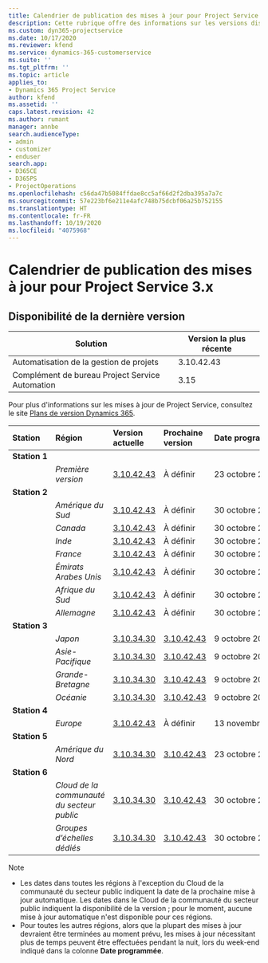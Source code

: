 ```yaml
---
title: Calendrier de publication des mises à jour pour Project Service 3.x
description: Cette rubrique offre des informations sur les versions disponibles et à venir de Dynamics 365 Project Service Automation.
ms.custom: dyn365-projectservice
ms.date: 10/17/2020
ms.reviewer: kfend
ms.service: dynamics-365-customerservice
ms.suite: ''
ms.tgt_pltfrm: ''
ms.topic: article
applies_to:
- Dynamics 365 Project Service
author: kfend
ms.assetid: ''
caps.latest.revision: 42
ms.author: rumant
manager: annbe
search.audienceType:
- admin
- customizer
- enduser
search.app:
- D365CE
- D365PS
- ProjectOperations
ms.openlocfilehash: c56da47b5084ffdae8cc5af66d2f2dba395a7a7c
ms.sourcegitcommit: 57e223bf6e211e4afc748b75dcbf06a25b752155
ms.translationtype: HT
ms.contentlocale: fr-FR
ms.lasthandoff: 10/19/2020
ms.locfileid: "4075968"
---
```

# <a name="update-release-schedule-for-project-service-3x"></a>Calendrier de publication des mises à jour pour Project Service 3.x

## <a name="latest-version-availability"></a>Disponibilité de la dernière version

| Solution  | Version la plus récente |
|-------|----|
| Automatisation de la gestion de projets    |  3.10.42.43  |
| Complément de bureau Project Service Automation                | 3.15          |

Pour plus d'informations sur les mises à jour de Project Service, consultez le site [Plans de version Dynamics 365](https://docs.microsoft.com/dynamics365/release-plans/). 

| Station  | Région | Version actuelle | Prochaine version |  Date programmée
| :---   | :---   | :---   | :---   |:---   |         
|<strong>Station 1</strong> | |  |  | |
| | <i>Première version</i> | [3.10.42.43](whats-new-ur-24.md) | À définir | 23 octobre 2020
|<strong>Station 2</strong> | |  |  | |
| | <i>Amérique du Sud</i> | [3.10.42.43](whats-new-ur-24.md) | À définir | 30 octobre 2020
| | <i>Canada</i> | [3.10.42.43](whats-new-ur-24.md) | À définir | 30 octobre 2020 
| | <i>Inde</i> | [3.10.42.43](whats-new-ur-24.md) | À définir | 30 octobre 2020
| | <i>France</i> | [3.10.42.43](whats-new-ur-24.md) | À définir | 30 octobre 2020
| | <i>Émirats Arabes Unis</i> | [3.10.42.43](whats-new-ur-24.md) | À définir | 30 octobre 2020
| | <i>Afrique du Sud</i> | [3.10.42.43](whats-new-ur-24.md) | À définir | 30 octobre 2020
| | <i>Allemagne</i> | [3.10.42.43](whats-new-ur-24.md) | À définir | 30 octobre 2020
|<strong>Station 3</strong> | |  |  | |
| | <i>Japon</i> |[3.10.34.30](whats-new-ur-23.md) | [3.10.42.43](whats-new-ur-24.md) | 9 octobre 2020 
| | <i>Asie-Pacifique</i> |[3.10.34.30](whats-new-ur-23.md) | [3.10.42.43](whats-new-ur-24.md) | 9 octobre 2020
| | <i>Grande-Bretagne</i> |[3.10.34.30](whats-new-ur-23.md) | [3.10.42.43](whats-new-ur-24.md) | 9 octobre 2020
| | <i>Océanie</i> |[3.10.34.30](whats-new-ur-23.md) | [3.10.42.43](whats-new-ur-24.md) | 9 octobre 2020
|<strong>Station 4</strong> | |  |  | |
| | <i>Europe</i> |[3.10.42.43](whats-new-ur-24.md) | À définir | 13 novembre 2020
|<strong>Station 5</strong> | |  |  | |
| | <i>Amérique du Nord</i> |[3.10.34.30](whats-new-ur-23.md) | [3.10.42.43](whats-new-ur-24.md) | 23 octobre 2020
|<strong>Station 6</strong> | |  |  | |
| | <i>Cloud de la communauté du secteur public</i> |[3.10.34.30](whats-new-ur-23.md) | [3.10.42.43](whats-new-ur-24.md) | 30 octobre 2020
| | <i>Groupes d’échelles dédiés</i> |[3.10.34.30](whats-new-ur-23.md) | [3.10.42.43](whats-new-ur-24.md) | 30 octobre 2020

>[!Note]
> - Les dates dans toutes les régions à l'exception du Cloud de la communauté du secteur public indiquent la date de la prochaine mise à jour automatique. Les dates dans le Cloud de la communauté du secteur public indiquent la disponibilité de la version ; pour le moment, aucune mise à jour automatique n'est disponible pour ces régions.
> - Pour toutes les autres régions, alors que la plupart des mises à jour devraient être terminées au moment prévu, les mises à jour nécessitant plus de temps peuvent être effectuées pendant la nuit, lors du week-end indiqué dans la colonne **Date programmée**.
